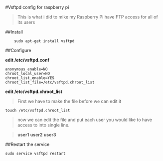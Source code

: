 #Vsftpd config for raspberry pi

>This is what i did to mike my Raspberry Pi have FTP access for all of its users

##Install

        sudo apt-get install vsftpd
        
##Configure

**edit /etc/vsftpd.conf**

    anonymous_enable=NO
    chroot_local_user=NO
    chroot_list_enable=YES
    chroot_list_file=/etc/vsftpd.chroot_list
    
**edit /etc/vsftpd.chroot_list**

>First we have to make the file before we can edit it

    touch /etc/vsftpd.chroot_list

>now we can edit the file and put each user you would like to have access to into single line.

>**user1** **user2** **user3**

##Restart the service

    sudo service vsftpd restart
    


